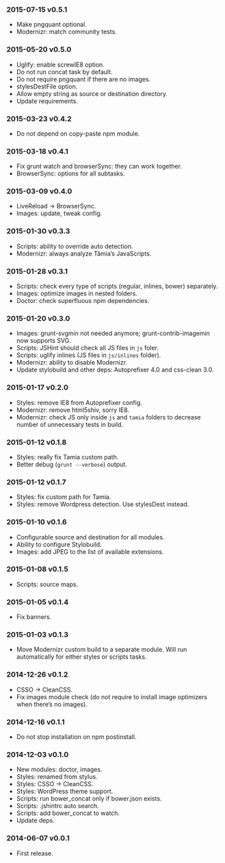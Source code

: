 ### 2015-07-15 v0.5.1

* Make pngquant optional.
* Modernizr: match community tests.

### 2015-05-20 v0.5.0

* Uglify: enable screwIE8 option.
* Do not run concat task by default.
* Do not require pngquant if there are no images.
* stylesDestFile option.
* Allow empty string as source or destination directory.
* Update requirements.

### 2015-03-23 v0.4.2

* Do not depend on copy-paste npm module.

### 2015-03-18 v0.4.1

* Fix grunt watch and browserSync: they can work together.
* BrowserSync: options for all subtasks.

### 2015-03-09 v0.4.0

* LiveReload → BrowserSync.
* Images: update, tweak config.

### 2015-01-30 v0.3.3

* Scripts: ability to override auto detection.
* Modernizr: always analyze Tâmia’s JavaScripts.

### 2015-01-28 v0.3.1

* Scripts: check every type of scripts (regular, inlines, bower) separately.
* Images: optimize images in nested folders.
* Doctor: check superfluous npm dependencies.

### 2015-01-20 v0.3.0

* Images: grunt-svgmin not needed anymore; grunt-contrib-imagemin now supports SVG.
* Scripts: JSHint should check all JS files in `js` foler.
* Scripts: uglify inlines (JS files in `js/inlines` folder).
* Modernizr: ability to disable Modernizr.
* Update stylobuild and other deps: Autoprefixer 4.0 and css-clean 3.0.

### 2015-01-17 v0.2.0

* Styles: remove IE8 from Autoprefixer config.
* Modernizr: remove html5shiv, sorry IE8.
* Modernizr: check JS only inside `js` and `tamia` folders to decrease number of unnecessary tests in build.

### 2015-01-12 v0.1.8

* Styles: really fix Tamia custom path.
* Better debug (`grunt --verbose`) output.

### 2015-01-12 v0.1.7

* Styles: fix custom path for Tamia.
* Styles: remove Wordpress detection. Use stylesDest instead.

### 2015-01-10 v0.1.6

* Configurable source and destination for all modules.
* Ability to configure Stylobuild.
* Images: add JPEG to the list of available extensions.

### 2015-01-08 v0.1.5

* Scripts: source maps.

### 2015-01-05 v0.1.4

* Fix banners.

### 2015-01-03 v0.1.3

* Move Modernizr custom build to a separate module. Will run automatically for either styles or scripts tasks.

### 2014-12-26 v0.1.2

* CSSO → CleanCSS.
* Fix images module check (do not require to install image optimizers when there’s no images).

### 2014-12-16 v0.1.1

* Do not stop installation on npm postinstall.

### 2014-12-03 v0.1.0

* New modules: doctor, images.
* Styles: renamed from stylus.
* Styles: CSSO → CleanCSS.
* Styles: WordPress theme support.
* Scripts: run bower_concat only if bower.json exists.
* Scripts: .jshintrc auto search.
* Scripts: add bower_concat to watch.
* Update deps.

### 2014-06-07 v0.0.1

* First release.
